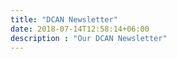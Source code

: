 ```yaml
---
title: "DCAN Newsletter"
date: 2018-07-14T12:58:14+06:00
description : "Our DCAN Newsletter"
---
```

